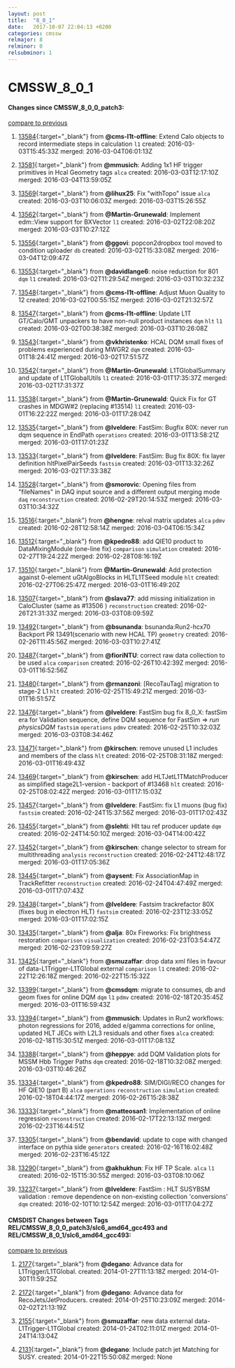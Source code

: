 ```yaml
---
layout: post
title:  "8_0_1"
date:   2017-10-07 22:04:13 +0200
categories: cmssw
relmajor: 8
relminor: 0
relsubminor: 1
---
```


# CMSSW_8_0_1
#### Changes since CMSSW_8_0_0_patch3:

[compare to previous](https://github.com/cms-sw/cmssw/compare/CMSSW_8_0_0_patch3...CMSSW_8_0_1)



1. [13584](http://github.com/cms-sw/cmssw/pull/13584){:target="_blank"}  from **@cms-l1t-offline**: Extend Calo objects to record intermediate steps in calculation `l1`  created: 2016-03-03T15:45:33Z merged: 2016-03-04T06:01:13Z

1. [13581](http://github.com/cms-sw/cmssw/pull/13581){:target="_blank"}  from **@mmusich**: Adding 1x1 HF trigger primitives in Hcal Geometry tags `alca`  created: 2016-03-03T12:17:10Z merged: 2016-03-04T13:59:05Z

1. [13569](http://github.com/cms-sw/cmssw/pull/13569){:target="_blank"}  from **@lihux25**: Fix "withTopo" issue `alca`  created: 2016-03-03T10:06:03Z merged: 2016-03-03T15:26:55Z

1. [13562](http://github.com/cms-sw/cmssw/pull/13562){:target="_blank"}  from **@Martin-Grunewald**: Implement edm::View support for BXVector `l1`  created: 2016-03-02T22:08:20Z merged: 2016-03-03T10:27:12Z

1. [13556](http://github.com/cms-sw/cmssw/pull/13556){:target="_blank"}  from **@ggovi**: popcon2dropbox tool moved to condition uploader `db`  created: 2016-03-02T15:33:08Z merged: 2016-03-04T12:09:47Z

1. [13553](http://github.com/cms-sw/cmssw/pull/13553){:target="_blank"}  from **@davidlange6**: noise reduction for 801 `dqm`  `l1`  created: 2016-03-02T11:29:54Z merged: 2016-03-03T10:32:23Z

1. [13548](http://github.com/cms-sw/cmssw/pull/13548){:target="_blank"}  from **@cms-l1t-offline**: Adjust Muon Quality to 12 created: 2016-03-02T00:55:15Z merged: 2016-03-02T21:32:57Z

1. [13547](http://github.com/cms-sw/cmssw/pull/13547){:target="_blank"}  from **@cms-l1t-offline**: Update L1T GT/Calo/GMT unpackers to have non-null product instances `dqm`  `hlt`  `l1`  created: 2016-03-02T00:38:38Z merged: 2016-03-03T10:26:08Z

1. [13543](http://github.com/cms-sw/cmssw/pull/13543){:target="_blank"}  from **@vkhristenko**: HCAL DQM small fixes of problems experienced during MWGR2 `dqm`  created: 2016-03-01T18:24:41Z merged: 2016-03-02T17:51:57Z

1. [13542](http://github.com/cms-sw/cmssw/pull/13542){:target="_blank"}  from **@Martin-Grunewald**:  L1TGlobalSummary and update of L1TGlobalUtils `l1`  created: 2016-03-01T17:35:37Z merged: 2016-03-02T17:31:37Z

1. [13538](http://github.com/cms-sw/cmssw/pull/13538){:target="_blank"}  from **@Martin-Grunewald**: Quick Fix for GT crashes in MDGW#2 (replacing #13514) `l1`  created: 2016-03-01T16:22:22Z merged: 2016-03-01T17:28:04Z

1. [13535](http://github.com/cms-sw/cmssw/pull/13535){:target="_blank"}  from **@lveldere**: FastSim: Bugfix 80X: never run dqm sequence in EndPath `operations`  created: 2016-03-01T13:58:21Z merged: 2016-03-01T17:01:23Z

1. [13533](http://github.com/cms-sw/cmssw/pull/13533){:target="_blank"}  from **@lveldere**: FastSim: Bug fix 80X: fix layer definition hltPixelPairSeeds `fastsim`  created: 2016-03-01T13:32:26Z merged: 2016-03-02T17:33:38Z

1. [13528](http://github.com/cms-sw/cmssw/pull/13528){:target="_blank"}  from **@smorovic**: Opening files from "fileNames" in DAQ input source and a different output merging mode `daq`  `reconstruction`  created: 2016-02-29T20:14:53Z merged: 2016-03-03T10:34:32Z

1. [13516](http://github.com/cms-sw/cmssw/pull/13516){:target="_blank"}  from **@hengne**: relval matrix updates `alca`  `pdmv`  created: 2016-02-28T12:58:14Z merged: 2016-03-04T06:15:34Z

1. [13512](http://github.com/cms-sw/cmssw/pull/13512){:target="_blank"}  from **@kpedro88**: add QIE10 product to DataMixingModule (one-line fix) `comparison`  `simulation`  created: 2016-02-27T19:24:22Z merged: 2016-02-28T08:16:19Z

1. [13510](http://github.com/cms-sw/cmssw/pull/13510){:target="_blank"}  from **@Martin-Grunewald**: Add protection against 0-element uGtAlgoBlocks in HLTL1TSeed module `hlt`  created: 2016-02-27T06:25:47Z merged: 2016-03-01T16:49:20Z

1. [13507](http://github.com/cms-sw/cmssw/pull/13507){:target="_blank"}  from **@slava77**:  add missing initialization in CaloCluster (same as #13506 ) `reconstruction`  created: 2016-02-26T21:31:33Z merged: 2016-03-03T08:09:59Z

1. [13492](http://github.com/cms-sw/cmssw/pull/13492){:target="_blank"}  from **@bsunanda**: bsunanda:Run2-hcx70 Backport PR 13491(scenario with new HCAL TP) `geometry`  created: 2016-02-26T11:45:56Z merged: 2016-03-03T10:27:41Z

1. [13487](http://github.com/cms-sw/cmssw/pull/13487){:target="_blank"}  from **@fioriNTU**: correct raw data collection to be used `alca`  `comparison`  created: 2016-02-26T10:42:39Z merged: 2016-03-01T16:52:56Z

1. [13480](http://github.com/cms-sw/cmssw/pull/13480){:target="_blank"}  from **@rmanzoni**: [RecoTauTag] migration to stage-2 L1 `hlt`  created: 2016-02-25T15:49:21Z merged: 2016-03-01T16:51:57Z

1. [13476](http://github.com/cms-sw/cmssw/pull/13476){:target="_blank"}  from **@lveldere**: FastSim bug fix 8_0_X: fastSim era for Validation sequence, define DQM sequence for FastSim => _run physicsDQM_ `fastsim`  `operations`  `pdmv`  created: 2016-02-25T10:32:03Z merged: 2016-03-03T08:34:46Z

1. [13471](http://github.com/cms-sw/cmssw/pull/13471){:target="_blank"}  from **@kirschen**: remove unused L1 includes and members of the class `hlt`  created: 2016-02-25T08:31:18Z merged: 2016-03-01T16:49:43Z

1. [13469](http://github.com/cms-sw/cmssw/pull/13469){:target="_blank"}  from **@kirschen**: add HLTJetL1TMatchProducer as simplified stage2L1-version - backport of #13468 `hlt`  created: 2016-02-25T08:02:42Z merged: 2016-03-01T17:15:03Z

1. [13457](http://github.com/cms-sw/cmssw/pull/13457){:target="_blank"}  from **@lveldere**: FastSim: fix L1 muons (bug fix) `fastsim`  created: 2016-02-24T15:37:56Z merged: 2016-03-01T17:02:43Z

1. [13455](http://github.com/cms-sw/cmssw/pull/13455){:target="_blank"}  from **@slehti**: Hlt tau ref producer update `dqm`  created: 2016-02-24T14:50:10Z merged: 2016-03-04T14:00:42Z

1. [13452](http://github.com/cms-sw/cmssw/pull/13452){:target="_blank"}  from **@kirschen**: change selector to stream for multithreading `analysis`  `reconstruction`  created: 2016-02-24T12:48:17Z merged: 2016-03-01T17:05:36Z

1. [13445](http://github.com/cms-sw/cmssw/pull/13445){:target="_blank"}  from **@aysent**: Fix AssociationMap in TrackRefitter `reconstruction`  created: 2016-02-24T04:47:49Z merged: 2016-03-01T17:07:43Z

1. [13438](http://github.com/cms-sw/cmssw/pull/13438){:target="_blank"}  from **@lveldere**: Fastsim trackrefactor 80X (fixes bug in electron HLT) `fastsim`  created: 2016-02-23T12:33:05Z merged: 2016-03-01T17:02:15Z

1. [13435](http://github.com/cms-sw/cmssw/pull/13435){:target="_blank"}  from **@alja**: 80x Fireworks: Fix brightness restoration `comparison`  `visualization`  created: 2016-02-23T03:54:47Z merged: 2016-02-23T09:59:27Z

1. [13425](http://github.com/cms-sw/cmssw/pull/13425){:target="_blank"}  from **@smuzaffar**: drop data xml files in favour of data-L1Trigger-L1TGlobal external `comparison`  `l1`  created: 2016-02-22T12:26:18Z merged: 2016-02-22T15:15:32Z

1. [13399](http://github.com/cms-sw/cmssw/pull/13399){:target="_blank"}  from **@cmsdqm**: migrate to consumes, db and geom fixes for online DQM `dqm`  `l1`  `pdmv`  created: 2016-02-18T20:35:45Z merged: 2016-03-01T16:59:43Z

1. [13394](http://github.com/cms-sw/cmssw/pull/13394){:target="_blank"}  from **@mmusich**: Updates in Run2 workflows: photon regressions for 2016, added e/gamma corrections for online, updated HLT JECs with L2L3 residuals and other fixes `alca`  created: 2016-02-18T15:30:51Z merged: 2016-03-01T17:08:13Z

1. [13388](http://github.com/cms-sw/cmssw/pull/13388){:target="_blank"}  from **@heppye**: add DQM Validation plots for MSSM Hbb Trigger Paths `dqm`  created: 2016-02-18T10:32:08Z merged: 2016-03-03T10:46:26Z

1. [13334](http://github.com/cms-sw/cmssw/pull/13334){:target="_blank"}  from **@kpedro88**: SIM/DIGI/RECO changes for HF QIE10 (part B) `alca`  `operations`  `reconstruction`  `simulation`  created: 2016-02-18T04:44:17Z merged: 2016-02-26T15:28:38Z

1. [13333](http://github.com/cms-sw/cmssw/pull/13333){:target="_blank"}  from **@matteosan1**: Implementation of online regression `reconstruction`  created: 2016-02-17T22:13:13Z merged: 2016-02-23T16:44:51Z

1. [13305](http://github.com/cms-sw/cmssw/pull/13305){:target="_blank"}  from **@bendavid**: update to cope with changed interface on pythia side `generators`  created: 2016-02-16T16:02:48Z merged: 2016-02-23T16:45:12Z

1. [13290](http://github.com/cms-sw/cmssw/pull/13290){:target="_blank"}  from **@akhukhun**: Fix HF TP Scale. `alca`  `l1`  created: 2016-02-15T15:30:55Z merged: 2016-03-03T08:10:06Z

1. [13237](http://github.com/cms-sw/cmssw/pull/13237){:target="_blank"}  from **@lveldere**: FastSim : HLT SUSYBSM validation : remove dependence on non-existing collection 'conversions' `dqm`  created: 2016-02-10T10:12:54Z merged: 2016-03-01T17:04:27Z

#### CMSDIST Changes between Tags REL/CMSSW_8_0_0_patch3/slc6_amd64_gcc493 and REL/CMSSW_8_0_1/slc6_amd64_gcc493:

[compare to previous](https://github.com/cms-sw/cmsdist/compare/REL/CMSSW_8_0_0_patch3/slc6_amd64_gcc493...REL/CMSSW_8_0_1/slc6_amd64_gcc493)



1. [2177](http://github.com/cms-sw/cmssw/pull/2177){:target="_blank"}  from **@degano**: Advance data for L1Trigger/L1TGlobal. created: 2014-01-27T11:13:18Z merged: 2014-01-30T11:59:25Z

1. [2172](http://github.com/cms-sw/cmssw/pull/2172){:target="_blank"}  from **@degano**: Advance data for RecoJets/JetProducers. created: 2014-01-25T10:23:09Z merged: 2014-02-02T21:13:19Z

1. [2155](http://github.com/cms-sw/cmssw/pull/2155){:target="_blank"}  from **@smuzaffar**: new data external data-L1Trigger-L1TGlobal created: 2014-01-24T02:11:01Z merged: 2014-01-24T14:13:04Z

1. [2131](http://github.com/cms-sw/cmssw/pull/2131){:target="_blank"}  from **@degano**: Include patch jet Matching for SUSY. created: 2014-01-22T15:50:08Z merged: None
